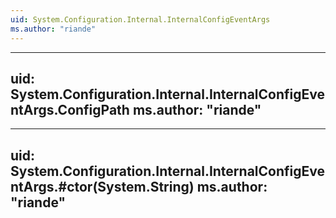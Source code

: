 ```yaml
---
uid: System.Configuration.Internal.InternalConfigEventArgs
ms.author: "riande"
---
```


---
uid: System.Configuration.Internal.InternalConfigEventArgs.ConfigPath
ms.author: "riande"
---

---
uid: System.Configuration.Internal.InternalConfigEventArgs.#ctor(System.String)
ms.author: "riande"
---
